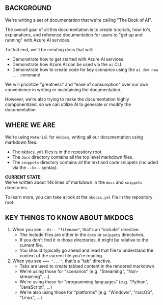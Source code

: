 ## BACKGROUND

We're writing a set of documentation that we're calling "The Book of AI".  

The overall goal of all this documentation is to create tutorials, how-to's, explanations, and reference documentation for users to "get up and running" with Azure AI services.

To that end, we'll be creating docs that will:
* Demonstrate how to get started with Azure AI services.  
* Demonstrate how Azure AI can be used via the `ai` CLI.  
* Demonstrate how to create code for key scenarios using the `ai dev new ...` command.  

We will prioritize "greatness" and "ease of consumption" over our own convenience in writing or maintaining the documentation.

However, we're also trying to make the documentation highly componentized, so we can utilize AI to generate or modify the documentation.

## WHERE WE ARE

We're using `Material` for `mkdocs`, writing all our documentation using markdown files.  
- The `mkdocs.yml` files is in the repository root.  
- The `docs` directory contains all the top level markdown files.  
- The `snippets` directory contains all the text and code snippets (included via the `--8<--` syntax).  

**CURRENT STATE**:  
We've written about 14k lines of markdown in the `docs` and `snippets` directories.

To learn more, you can take a look at the `mkdocs.yml` file in the repository root.

## KEY THINGS TO KNOW ABOUT MKDOCS

1. When you see `--8<-- "filename"`, that's an "include" directive.
   - The include files are either in the `docs` or `snippets` directories.
   - If you don't find it in those directories, it might be relative to the current file.
   - You should typically go ahead and read that file to understand the context of the current file you're reading.
2. When you see `=== "..."`, that's a "tab" directive.
   - Tabs are used to create tabbed content in the rendered markdown.
   - We're using those for "scenarios" (e.g. "Streaming", "Non-streaming", ...)
   - We're using those for "programming languages" (e.g. "Python", "JavaScript", ...)
   - We're also using those for "platforms" (e.g. "Windows", "macOS", "Linux", ...)
